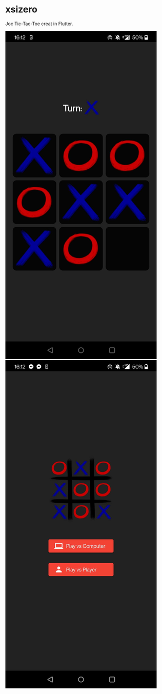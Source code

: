 # xsizero

Joc Tic-Tac-Toe creat in Flutter.

![alt text](https://github.com/MEinfo724/xsizero/blob/main/gitpoze/gittic1.jpg)
![alt text](https://github.com/MEinfo724/xsizero/blob/main/gitpoze/gittic2.jpg)
